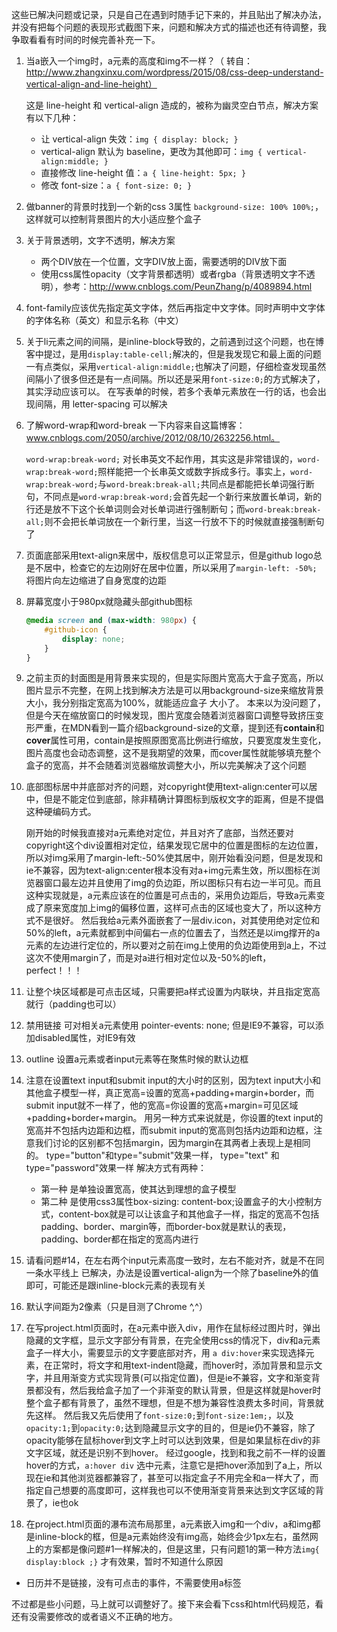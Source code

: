这些已解决问题或记录，只是自己在遇到时随手记下来的，并且贴出了解决办法，并没有把每个问题的表现形式截图下来，问题和解决方式的描述也还有待调整，我争取看看有时间的时候完善补充一下。

1. 当a嵌入一个img时，a元素的高度和img不一样？（ 转自：http://www.zhangxinxu.com/wordpress/2015/08/css-deep-understand-vertical-align-and-line-height）

    这是 line-height 和 vertical-align 造成的，被称为幽灵空白节点，解决方案有以下几种：
    - 让 vertical-align 失效：`img { display: block; }`
    - vertical-align 默认为 baseline，更改为其他即可：`img { vertical-align:middle; }`
    - 直接修改 line-height 值：`a { line-height: 5px; }`
    - 修改 font-size：`a { font-size: 0; }`

2. 做banner的背景时找到一个新的css 3属性
    `background-size: 100% 100%;`，这样就可以控制背景图片的大小适应整个盒子

3. 关于背景透明，文字不透明，解决方案 
    - 两个DIV放在一个位置，文字DIV放上面，需要透明的DIV放下面
    - 使用css属性opacity（文字背景都透明）或者rgba（背景透明文字不透明），参考：http://www.cnblogs.com/PeunZhang/p/4089894.html

4. font-family应该优先指定英文字体，然后再指定中文字体。同时声明中文字体的字体名称（英文）和显示名称（中文）

5. 关于li元素之间的间隔，是inline-block导致的，之前遇到过这个问题，也在博客中提过，是用`display:table-cell;`解决的，但是我发现它和最上面的问题一有点类似，采用`vertical-align:middle;`也解决了问题，仔细检查发现虽然间隔小了很多但还是有一点间隔。所以还是采用`font-size:0;`的方式解决了，其实浮动应该可以。
    在写表单的时候，若多个表单元素放在一行的话，也会出现间隔，用 letter-spacing 可以解决

6. 了解word-wrap和word-break
一下内容来自这篇博客：www.cnblogs.com/2050/archive/2012/08/10/2632256.html。

    `word-wrap:break-word;` 对长串英文不起作用，其实这是非常错误的，`word-wrap:break-word;`照样能把一个长串英文或数字拆成多行。事实上，`word-wrap:break-word;`与`word-break:break-all;`共同点是都能把长单词强行断句，不同点是`word-wrap:break-word;`会首先起一个新行来放置长单词，新的行还是放不下这个长单词则会对长单词进行强制断句；而`word-break:break-all;`则不会把长单词放在一个新行里，当这一行放不下的时候就直接强制断句了

7. 页面底部采用text-align来居中，版权信息可以正常显示，但是github logo总是不居中，检查它的左边刚好在居中位置，所以采用了`margin-left: -50%;` 将图片向左边缩进了自身宽度的边距

8. 屏幕宽度小于980px就隐藏头部github图标
    ```css
    @media screen and (max-width: 980px) {
        #github-icon {
            display: none;
        }
    }
    ```

9. 之前主页的封面图是用背景来实现的，但是实际图片宽高大于盒子宽高，所以图片显示不完整，在网上找到解决方法是可以用background-size来缩放背景大小，我分别指定宽高为100%，就能适应盒子 大小了。
本来以为没问题了，但是今天在缩放窗口的时候发现，图片宽度会随着浏览器窗口调整导致挤压变形严重，在MDN看到一篇介绍background-size的文章，提到还有**contain**和**cover**属性可用，contain是按照原图宽高比例进行缩放，只要宽度发生变化，图片高度也会动态调整，这不是我期望的效果，而cover属性就能够填充整个盒子的宽高，并不会随着浏览器缩放调整大小，所以完美解决了这个问题

10. 底部图标居中并底部对齐的问题，对copyright使用text-align:center可以居中，但是不能定位到底部，除非精确计算图标到版权文字的距离，但是不提倡这种硬编码方式。

    刚开始的时候我直接对a元素绝对定位，并且对齐了底部，当然还要对copyright这个div设置相对定位，结果发现它居中的位置是图标的左边位置，所以对img采用了margin-left:-50%使其居中，刚开始看没问题，但是发现和ie不兼容，因为text-align:center根本没有对a+img元素生效，所以图标在浏览器窗口最左边并且使用了img的负边距，所以图标只有右边一半可见。而且这种实现就是，a元素应该在的位置是可点击的，采用负边距后，导致a元素变成了原来宽度加上img的偏移位置，这样可点击的区域也变大了，所以这种方式不是很好。
    然后我给a元素外面嵌套了一层div.icon，对其使用绝对定位和50%的left，a元素就都到中间偏右一点的位置去了，当然还是以img撑开的a元素的左边进行定位的，所以要对之前在img上使用的负边距使用到a上，不过这次不使用margin了，而是对a进行相对定位以及-50%的left，perfect！！！

11. 让整个块区域都是可点击区域，只需要把a样式设置为内联块，并且指定宽高就行（padding也可以）

12. 禁用链接 可对相关a元素使用 pointer-events: none; 但是IE9不兼容，可以添加disabled属性，对IE9有效

13. outline 设置a元素或者input元素等在聚焦时候的默认边框

14. 注意在设置text input和submit input的大小时的区别，因为text input大小和其他盒子模型一样，真正宽高=设置的宽高+padding+margin+border，而submit input就不一样了，他的宽高=你设置的宽高+margin=可见区域+padding+border+margin。
用另一种方式来说就是，你设置的text input的宽高并不包括内边距和边框，而submit input的宽高则包括内边距和边框，注意我们讨论的区别都不包括margin，因为margin在其两者上表现上是相同的。
type="button"和type="submit"效果一样， type="text" 和type="password"效果一样
解决方式有两种：
    - 第一种 是单独设置宽高，使其达到理想的盒子模型
    - 第二种 是使用css3属性box-sizing: content-box;设置盒子的大小控制方式，content-box就是可以让该盒子和其他盒子一样，指定的宽高不包括padding、border、margin等，而border-box就是默认的表现，padding、border都在指定的宽高内进行

15. 请看问题#14，在左右两个input元素高度一致时，左右不能对齐，就是不在同一条水平线上
已解决，办法是设置vertical-align为一个除了baseline外的值即可，可能还是跟inline-block元素的表现有关

16. 默认字间距为2像素（只是目测了Chrome ^,^）

17. 在写project.html页面时，在a元素中嵌入div，用作在鼠标经过图片时，弹出隐藏的文字框，显示文字部分有背景，在完全使用css的情况下，div和a元素盒子一样大小，需要显示的文字要底部对齐，用 `a div:hover`来实现选择元素，在正常时，将文字和用text-indent隐藏，而hover时，添加背景和显示文字，并且用渐变方式实现背景(可以指定位置)，但是ie不兼容，文字和渐变背景都没有，然后我给盒子加了一个非渐变的默认背景，但是这样就是hover时整个盒子都有背景了，虽然不理想，但是不想为兼容性浪费太多时间，背景就先这样。
    然后我又先后使用了`font-size:0;`到`font-size:1em;`，以及`opacity:1;`到`opacity:0;`达到隐藏显示文字的目的，但是ie仍不兼容，除了opacity能够在鼠标hover到文字上时可以达到效果，但是如果鼠标在div的非文字区域，就还是识别不到hover。
    经过google，找到和我之前不一样的设置hover的方式，`a:hover div` 选中元素，注意它是把hover添加到了a上，所以现在ie和其他浏览器都兼容了，甚至可以指定盒子不用完全和a一样大了，而指定自己想要的高度即可，这样我也可以不使用渐变背景来达到文字区域的背景了，ie也ok

18. 在project.html页面的瀑布流布局那里，a元素嵌入img和一个div，a和img都是inline-block的框，但是a元素始终没有img高，始终会少1px左右，虽然网上的方案都是像问题#1一样解决的，但是这里，只有问题1的第一种方法`img{ display:block ;}` 才有效果，暂时不知道什么原因



- 日历并不是链接，没有可点击的事件，不需要使用a标签

不过都是些小问题，马上就可以调整好了。接下来会看下css和html代码规范，看还有没需要修改的或者语义不正确的地方。

